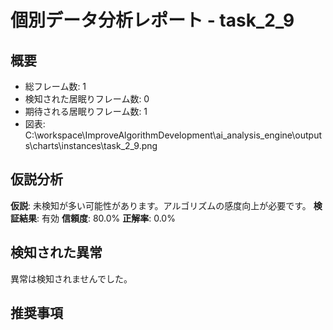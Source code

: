# 個別データ分析レポート - task_2_9

## 概要
- 総フレーム数: 1
- 検知された居眠りフレーム数: 0
- 期待される居眠りフレーム数: 1
 - 図表: C:\workspace\ImproveAlgorithmDevelopment\ai_analysis_engine\outputs\charts\instances\task_2_9.png

## 仮説分析
**仮説**: 未検知が多い可能性があります。アルゴリズムの感度向上が必要です。
**検証結果**: 有効
**信頼度**: 80.0%
**正解率**: 0.0%

## 検知された異常

異常は検知されませんでした。

## 推奨事項
